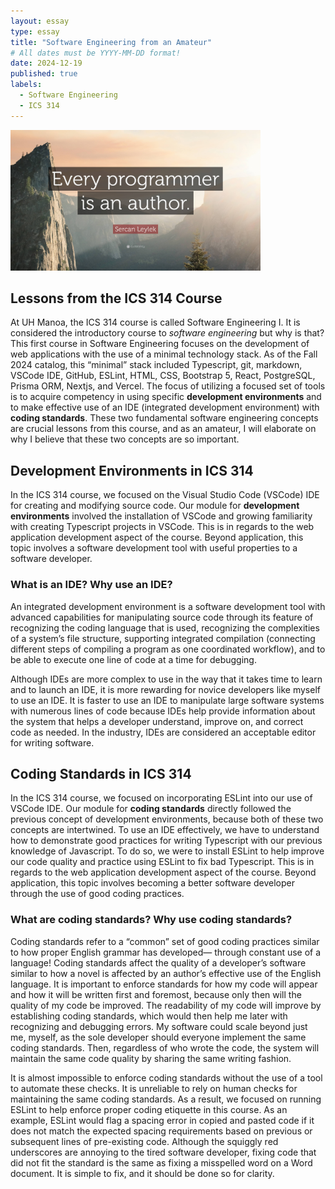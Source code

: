```yaml
---
layout: essay
type: essay
title: "Software Engineering from an Amateur"
# All dates must be YYYY-MM-DD format!
date: 2024-12-19
published: true
labels:
  - Software Engineering
  - ICS 314
---
```


<img width="400px" class="rounded float-start pe-4" src="../img/software-engineering/programmer-author.jpg">

## Lessons from the ICS 314 Course

At UH Manoa, the ICS 314 course is called Software Engineering I. It is considered the introductory course to *software engineering* but why is that? This first course in Software Engineering focuses on the development of web applications with the use of a minimal technology stack. As of the Fall 2024 catalog, this “minimal” stack included Typescript, git, markdown, VSCode IDE, GitHub, ESLint, HTML, CSS, Bootstrap 5, React, PostgreSQL, Prisma ORM, Nextjs, and Vercel. The focus of utilizing a focused set of tools is to acquire competency in using specific **development environments** and to make effective use of an IDE (integrated development environment) with **coding standards**. These two fundamental software engineering concepts are crucial lessons from this course, and as an amateur, I will elaborate on why I believe that these two concepts are so important.

## Development Environments in ICS 314

In the ICS 314 course, we focused on the Visual Studio Code (VSCode) IDE for creating and modifying source code. Our module for **development environments** involved the installation of VSCode and growing familiarity with creating Typescript projects in VSCode. This is in regards to the web application development aspect of the course. Beyond application, this topic involves a software development tool with useful properties to a software developer.

### What is an IDE? Why use an IDE?

An integrated development environment is a software development tool with advanced capabilities for manipulating source code through its feature of recognizing the coding language that is used, recognizing the complexities of a system’s file structure, supporting integrated compilation (connecting different steps of compiling a program as one coordinated workflow), and to be able to execute one line of code at a time for debugging. 

Although IDEs are more complex to use in the way that it takes time to learn and to launch an IDE, it is more rewarding for novice developers like myself to use an IDE. It is faster to use an IDE to manipulate large software systems with numerous lines of code because IDEs help provide information about the system that helps a developer understand, improve on, and correct code as needed. In the industry, IDEs are considered an acceptable editor for writing software.

## Coding Standards in ICS 314

In the ICS 314 course, we focused on incorporating ESLint into our use of VSCode IDE. Our module for **coding standards** directly followed the previous concept of development environments, because both of these two concepts are intertwined. To use an IDE effectively, we have to understand how to demonstrate good practices for writing Typescript with our previous knowledge of Javascript. To do so, we were to install ESLint to help improve our code quality and practice using ESLint to fix bad Typescript. This is in regards to the web application development aspect of the course. Beyond application, this topic involves becoming a better software developer through the use of good coding practices.

### What are coding standards? Why use coding standards?

Coding standards refer to a “common” set of good coding practices similar to how proper English grammar has developed— through constant use of a language! Coding standards affect the quality of a developer’s software similar to how a novel is affected by an author’s effective use of the English language. It is important to enforce standards for how my code will appear and how it will be written first and foremost, because only then will the quality of my code be improved. The readability of my code will improve by establishing coding standards, which would then help me later with recognizing and debugging errors. My software could scale beyond just me, myself, as the sole developer should everyone implement the same coding standards. Then, regardless of who wrote the code, the system will maintain the same code quality by sharing the same writing fashion.

It is almost impossible to enforce coding standards without the use of a tool to automate these checks. It is unreliable to rely on human checks for maintaining the same coding standards. As a result, we focused on running ESLint to help enforce proper coding etiquette in this course. As an example, ESLint would flag a spacing error in copied and pasted code if it does not match the expected spacing requirements based on previous or subsequent lines of pre-existing code. Although the squiggly red underscores are annoying to the tired software developer, fixing code that did not fit the standard is the same as fixing a misspelled word on a Word document. It is simple to fix, and it should be done so for clarity.
